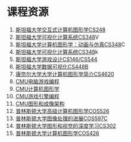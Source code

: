 # 课程资源

1. [斯坦福大学交互式计算机图形学CS248](http://graphics.stanford.edu/courses/cs248-18-spring/)
2. [斯坦福大学可视化计算系统CS348](http://graphics.stanford.edu/courses/cs348v-18-winter/)V
3. [斯坦福大学计算机图形学：动画与仿真CS348](ke-cheng.md)C
4. [斯坦福大学可视化计算系统CS348](http://cs348k.stanford.edu/fall18/)k
5. [斯坦福大学游戏设计CS146/CS544](https://stanfordgamedev.weebly.com/assignments.html)
6. [斯坦福大学数据可视化CS448B](https://magrawala.github.io/cs448b-fa18/)
7. [康奈尔大学大学计算机图形学简介CS4620](http://www.cs.cornell.edu/courses/cs4620/2018fa/)
8. [CMU电脑游戏编程](http://graphics.cs.cmu.edu/courses/15-466-f17/)
9. [CMU计算机图形学](http://15462.courses.cs.cmu.edu/spring2018/)
10. [CMU游戏引擎编程](http://graphics.cs.cmu.edu/courses/16-465-s15/)
11. [CMU图形和成像架构](http://www.cs.cmu.edu/afs/cs.cmu.edu/academic/class/15869-f11/www/)
12. [普林斯顿大学高级计算机图形学COS526](http://www.cs.princeton.edu/courses/archive/fall18/cos526/outline.html)
13. [普林斯顿大学图像处理的进展COS597C](http://www.cs.princeton.edu/courses/archive/fall17/cos597C/outline.html)
14. [普林斯顿大学图形和视觉的深度学习CS302](http://www.cs.princeton.edu/courses/archive/spring17/cos598F/)
15. [普林斯顿大学计算机图形学COS426](http://www.cs.princeton.edu/courses/archive/spring18/cos426/syllabus.php)

